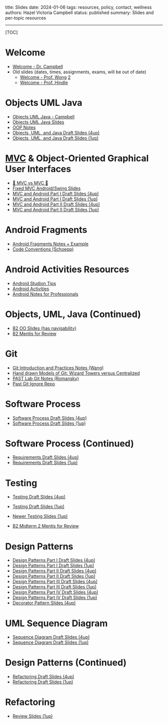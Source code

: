 title: Slides
date: 2024-01-06
tags: resources, policy, contact, wellness
authors: Hazel Victoria Campbell
status: published
summary: Slides and per-topic resources

---

[TOC]

# Welcome

* [Welcome - Dr. Campbell]({attach}slides/000welcome-campbell.pdf)
* Old slides (dates, times, assignments, exams, will be out of date)
    * [Welcome - Prof. Wong]({attach}slides/00_Welcome_Wong.pdf) [2]({attach}slides/00_Welcome_Wong2.pdf)
    * [Welcome - Prof. Hindle]({attach}slides/00_Welcome_Hindle.pdf)

# Objects UML Java

* [Objects UML Java - Campbell]({attach}slides/010oo-campbell.pdf)
* [Objects UML Java Slides]({attach}slides/02-OO.pdf)
* [OOP Notes]({attach}slides/OONotes.pdf)
* [Objects, UML, and Java Draft Slides (4up)]({attach}slides/02-OO.4up.pdf)
* [Objects, UML, and Java Draft Slides (1up)]({attach}slides/02-OO.pdf)

# <a id="mvc" href="#mvc">MVC</a> & Object-Oriented Graphical User Interfaces

* [🦾 MVC vs MVC 💪]({attach}slides/MVC2.pdf)
* [Fixed MVC Android/Swing Slides]({attach}slides/MVCAndroid.pdf)
* [MVC and Android Part I Draft Slides (4up)]({attach}slides/MVCAndroid4up.pdf)
* [MVC and Android Part I Draft Slides (1up)]({attach}slides/MVCAndroidPart1.pdf)
* [MVC and Android Part II Draft Slides (4up)]({attach}slides/MVCAndroid4up2.pdf)
* [MVC and Android Part II Draft Slides (1up)]({attach}slides/MVC_AP2DS.pdf)


# Android Fragments

* [Android Fragments Notes + Example]({attach}slides/Android_Fragments_Notes_Example.pdf)
* [Code Conventions (Schoepp)]({attach}slides/Code_Conventions_Schoepp.pdf)

# Android Activities Resources 

* [Android Studion Tips]({attach}slides/AST.pdf)
* [Android Activities]({attach}slides/AA.pdf)
* [Android Notes for Professionals]({attach}slides/ANP.pdf)


# Objects, UML, Java (Continued)

* [B2 OO Slides (has navigability)]({attach}slides/BOO.pdf)
* [B2 Mentis for Review]({attach}slides/MidRev.pdf)


# Git

* [Git Introduction and Practices Notes (Wang)]({attach}slides/Git_Introduction_and_Practices.pdf)
* [Hand drawn Models of Git: Wizard Towers versus Centralized]({attach}slides/HDMofG.pdf)
* [PAST Lab Git Notes (Romansky)]({filename}/labs/past_notes.md)
* [Past Git Ignore Repo](https://github.com/github/gitignore)
# Software Process 

* [Software Process Draft Slides (4up)]({attach}slides/SP.pdf)
* [Software Process Draft Slides (1up)]({attach}slides/SP2.pdf)


# Software Process (Continued)

* [Requirements Draft Slides (4up)]({attach}slides/SP05.pdf)
* [Requirements Draft Slides (1up)]({attach}slides/SP05_2.pdf)


# Testing 

* [Testing Draft Slides (4up)]({attach}slides/06_Testing_4up.pdf)
* [Testing Draft Slides (1up)]({attach}slides/06_Testing.pdf)
* [Newer Testing Slides (1up)]({attach}slides/06-Testing.pdf)


* [B2 Midterm 2 Mentis for Review]({attach}slides/301_Midterm2Review.pdf)

# Design Patterns

* [Design Patterns Part I Draft Slides (4up)]({attach}slides/07-Patterns-01.4up.pdf)
* [Design Patterns Part I Draft Slides (1up)]({attach}slides/07-Patterns-01.pdf)
* [Design Patterns Part II Draft Slides (4up)]({attach}slides/07-Patterns-02.4up.pdf)
* [Design Patterns Part II Draft Slides (1up)]({attach}slides/07-Patterns-02.pdf)
* [Design Patterns Part III Draft Slides (4up)]({attach}slides/07-Patterns-03.4up.pdf)
* [Design Patterns Part III Draft Slides (1up)]({attach}slides/07-Patterns-03.pdf)
* [Design Patterns Part IV Draft Slides (4up)]({attach}slides/07-Patterns-04.4up.pdf)
* [Design Patterns Part IV Draft Slides (1up)]({attach}slides/07-Patterns-04.pdf)
* [Decorator Pattern Slides (4up)]({attach}slides/decorator-pattern-talk.pdf)


# UML Sequence Diagram

* [Sequence Diagram Draft Slides (4up)]({attach}slides/Sequence_Diagram_4up.pdf)
* [Sequence Diagram Draft Slides (1up)]({attach}slides/Sequence_Diagram_1up.pdf)

# Design Patterns (Continued)

* [Refactoring Draft Slides (4up)]({attach}slides/08-Refactoring_4up.pdf)
* [Refactoring Draft Slides (1up)]({attach}slides/08-Refactoring.pdf)

# Refactoring 

* [Review Slides (1up)]({attach}slides/10_Review.pdf)